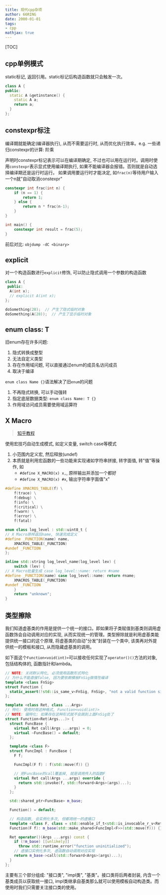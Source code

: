 ```yaml
---
title: 现代cpp杂项
author: 66RING
date: 2000-01-01
tags: 
- cpp
mathjax: true
---
```


[TOC]

## cpp单例模式

static标记, 返回引用。static标记后构造函数就只会触发一次。

```cpp
class A {
public:
  static A &getinstance() {
    static A a;
    return a;
  }
};
```


## constexpr标注

编译期就能确定(编译器执行), 从而不需要运行时, 从而优化执行效率。e.g. 一些递归constexpr的计算: 阶乘

声明时constexpr标记表示可以在编译期确定, 不过也可以用在运行时。调用时使用`constexpr`表示显式使用编译期执行, 如果不能编译器会报错。否则就是自动选择编译期还是运行时运行。 如果调用要运行时才能决定, 如`frac(n)`等待用户输入一个n就"自动取消constexpr"

```cpp
constexpr int frac(int n) {
    if (n == 1) {
        return 1;
    } else {
        return n * frac(n-1);
    }
}

int main() {
    constexpr int result = frac(5);
}
```

前后对比: `objdump -dC <binary>`


## explicit

对一个构造函数进行`explicit`修饰, 可以防止隐式调用一个参数的构造函数

```cpp
class A {
 public:
  A(int x);
  // explicit A(int x);
};

doSomething(28);  // 产生了隐式临时对象
doSomething(A(28));  // 产生了显示临时对象
```

## enum class: T

旧enum存在许多问题:

1. 隐式转换成整型
2. 无法自定义类型
3. 存在作用域问题, 可以直接通过enum的成员名访问成员
4. 取决于编译

`enum class Name {}`语法解决了旧`enum`的问题

1. 不再隐式转换, 可以手动强转
2. 指定底层数据类型: `enum class Name: T {}`
3. 作用域访问成员需要使用域运算符

## X Macro

> [知乎教程](https://zhuanlan.zhihu.com/p/521073931)

使用宏技巧自动生成模式, 如定义变量, switch case等模式

1. 小范围内定义宏, 然后释放(undef)
2. 本质就是利用宏函数的一些功能来实现诸如字符串拼接, 转字面值, 转"值"等操作, 如
    - `#define X_MACRO(x) x,`, 原样输出并添加一个都好
    - `#define X_MACRO(x) #x`, 输出字符串字面值"x"

```cpp
#define XMACROS_TABLE(f) \
	f(trace) \
    f(debug) \
    f(info) \
    f(critical) \
    f(warn) \
    f(error) \
    f(fatal)

enum class log_level : std::uint8_t {
// X Macro原样返回name, 快速完成定义
#define _FUNCTION(name) name,
    XMACROS_TABLE(_FUNCTION)
#undef _FUNCTION
};

inline std::string log_level_name(log_level lev) {
    switch (lev) {
// X Macro批量生成 case log_level::name: return #name
#define _FUNCTION(name) case log_level::name: return #name;
    XMACROS_TABLE(_FUNCTION)
#undef _FUNCTION
    }
    return "unknown";
}
```

## 类型擦除

我们知道虚基类的作用是提供一个统一的接口。即如果将子类赋值到基类则调用虚函数饰会自动调用对应的实现, 从而实现统一的管理。类型擦除就是利用虚基类能提供统一接口的这个原理, 将虚基类的自动"分发"封装在一个类中, 该类再对外提供统一的模板和接口, 从而隐藏虚基类的调用。

如下面这个`Function<void(int)>`可以接收任何实现了`operator()()`方法的对象, 包括结构体的, 函数指针和lambda。

```cpp
// NOTE: 关闭默认特化, 必须使用函数形式特化
// 为什么不能直接false, 因为要依赖模板FnSig做惰性编译
template <class FnSig>
struct Function {
  static_assert(!std::is_same_v<FnSig, FnSig>, "not a valid function signature");
};

template <class Ret, class ...Args>
// 特化: 使用时用这种格式, Function<void(int)>
// NOTE: 偏特化: 如果存在这种形式就不会跳到上面FnSig处了
struct Function<Ret(Args...)> {
  struct FuncBase {
	virtual Ret call(Args ...args) = 0;
	virtual ~FuncBase() = default;
  };

  template <class F>
  struct FuncImpl : FuncBase {
	F f;

	FuncImpl(F f) : f(std::move(f)) {}

	// 把FuncBase的call覆盖掉, 就是调用传入的函数F
	virtual Ret call(Args ...args) override {
	  return std::invoke(f, std::forward<Args>(args)...);
	}
  };

  std::shared_ptr<FuncBase> m_base;

  Function() = default;

  // 构造函数, 会实例化多次, 但都用统一的虚接口
  template <class F, class = std::enable_if_t<std::is_invocable_r_v<Ret, F &, Args...>>>
  Function(F f): m_base(std::make_shared<FuncImpl<F>>(std::move(f))) {}

  Ret operator()(Args ...args) const {
	if (!m_base) [[unlikely]]
	  throw std::runtime_error("function uninitialized");
	// 虚接口实例化多次, 虚函数自动调用对应实现
	return m_base->call(std::forward<Args>(args)...);
  }
};
```

主要有三个部分组成: "接口类", "impl类", "基类"。接口类将后两者封装, 内含一个基类成员以获取统一接口, impl类继承自基类那么就可以使用模板自动构造类。而使用时我们只需要关注接口类的使用。






